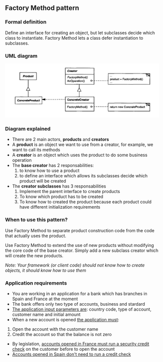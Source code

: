 ## Factory Method pattern

### Formal definition

Define an interface for creating an object, but let subclasses decide which class to instantiate. Factory Method lets a class defer instantiation to subclasses.

### UML diagram

![Source book: Design Patterns, Elements of Reusable Object-Oriented Software](https://github.com/osotorrio/designpatterns/blob/master/GangOfFour.Patterns/Creational/FactoryMethod/uml_diagram.png)

### Diagram explained

-   There are 2 main actors, **products** and **creators**
-   A **product** is an object we want to use from a creator, for example, we want to call its methods
-   A **creator** is an object which uses the product to do some business operation
-   The **base creator** has 2 responsabilities:
    1. to know how to use a product
    2. to define an interface which allows its subclasses decide which product will be created
-   The **creator subclasses** has 3 responsabilities
    1. Implement the parent interface to create products
    2. To know which product has to be created
    3. To know how to created the product because each product could have different initialization requirements

### When to use this pattern?

Use Factory Method to separate product construction code from the code that actually uses the product.

Use Factory Method to extend the use of new products without modifying the core code of the base creator. Simply add a new subclass creator which will create the new products.

_Note: Your framework (or client code) should not know how to create objects, it should know how to use them_

### Application requirements

-   You are working in an application for a bank which has branches in Spain and France at the moment
-   The bank offers only two type of accounts, business and stardard
-   [The application input parameters are](https://github.com/osotorrio/designpatterns/blob/master/GangOfFour.Patterns/Creational/FactoryMethod/Client/Application.cs): country code, type of account, customer name and initial amount
-   When a new account is opened [the application must](https://github.com/osotorrio/designpatterns/blob/master/GangOfFour.Patterns/Creational/FactoryMethod/Creators/DefaultBranch.cs):

1. Open the account with the customer name
2. Credit the account so that the balance is not zero

-   By legislation, [accounts opened in France must run a security credit check](https://github.com/osotorrio/designpatterns/blob/master/GangOfFour.Patterns/Creational/FactoryMethod/Creators/FrenchBranch.cs) on the customer before to open the account
-   [Accounts opened in Spain don't need to run a credit check](https://github.com/osotorrio/designpatterns/blob/master/GangOfFour.Patterns/Creational/FactoryMethod/Creators/SpanishBranch.cs)

